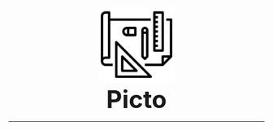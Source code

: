 <p align="center">
  <img src="docs/logo.svg" width="150"/>
  <br/>
  <font size="36"><b>Picto</b></font>
</p>

---
